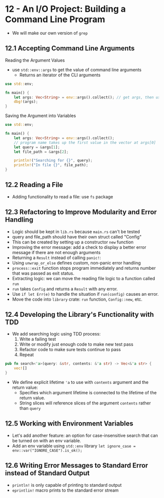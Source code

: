# 12 - An I/O Project: Building a Command Line Program

- We will make our own version of `grep`

## 12.1 Accepting Command Line Arguments

Reading the Argument Values

- use `std::env::args` to get the value of command line arguments
  - Returns an iterator of the CLI arguments

```rust
use std::env;

fn main() {
    let args: Vec<String> = env::args().collect(); // get args, then use collect to turn iterator into a vector
    dbg!(args);
}
```

Saving the Argument into Variables

```rust
use std::env;

fn main() {
    let args: Vec<String> = env::args().collect();
    // program name takes up the first value in the vector at args[0]
    let query = &args[1];
    let file_path = &args[2];

    println!("Searching for {}", query);
    println!("In file {}", file_path);
}
```

## 12.2 Reading a File

- Adding functionality to read a file: use `fs` package

## 12.3 Refactoring to Improve Modularity and Error Handling

- Logic should be kept in `lib.rs` because `main.rs` can't be tested
- query and file_path should have their own struct called "Config"
- This can be created by setting up a constructor `new` function
- Improving the error message: add a check to display a better error message if there are not enough arguments
- Returning a `Result` instead of calling `panic!`:
- Using `unwrap_or_else` defines custom, non-panic error handling
- `process::exit` function stops program immediately and returns number that was passed as exit status.
- Extracting logic: we can move the reading file logic to a function called `run`
- `run` takes `Config` and returns a `Result` with any error.
- Use `if let Err(e)` to handle the situation if `run(config)` causes an error.
- Move the code into `library` crate: `run` function, `Config::new`, etc.

## 12.4 Developing the Library's Functionality with TDD

- We add searching logic using TDD process:
  1. Write a failing test
  2. Write or modify just enough code to make new test pass
  3. Refactor code to make sure tests continue to pass
  4. Repeat

```rust
pub fn search<'a>(query: &str, contents: &'a str) -> Vec<&'a str> {
    vec![]
}
```

- We define explicit lifetime `'a` to use with `contents` argument and the return value:
  - Specifies which argument lifetime is connected to the lifetime of the return value.
  - String slices will reference slices of the argument `contents` rather than `query`

## 12.5 Working with Environment Variables

- Let's add another feature: an option for case-insensitive search that can be turned on with an env variable.
- Add an env variable using `std::env` library
`let ignore_case = env::var("IGNORE_CASE").is_ok();`

## 12.6 Writing Error Messages to Standard Error instead of Standard Output

- `println!` is only capable of printing to standard output
- `eprintlin!` macro prints to the standard error stream
